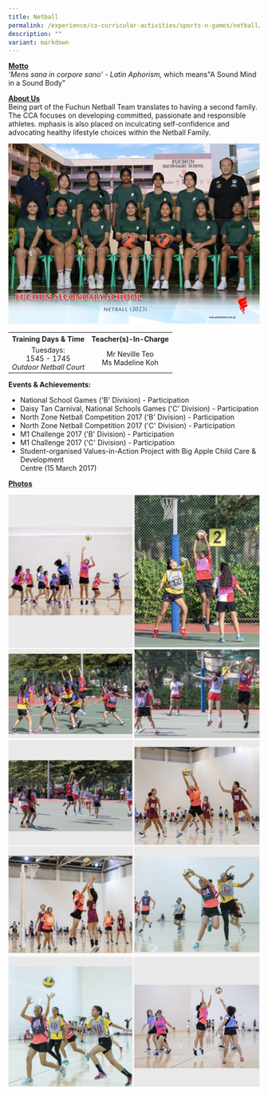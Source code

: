 ```yaml
---
title: Netball
permalink: /experience/co-curricular-activities/sports-n-games/netball/
description: ""
variant: markdown
---
```

<p><strong><u>Motto<br></u></strong><em>'Mens sana in corpore sano' - Latin Aphorism,&nbsp;</em>which means"A Sound Mind in a Sound Body"</p>
<p><strong><u>About Us<br></u></strong>Being part of the Fuchun Netball Team translates to having a second family. The CCA focuses on developing committed, passionate and responsible athletes.&nbsp;mphasis is also placed on inculcating&nbsp;self-confidence and advocating healthy lifestyle choices within the Netball Family.</p>
<img src="/images/CCA%202023/netball%201.jpg">
<table>
<tbody>
<tr>
<th style="text-align: center;">Training Days &amp; Time</th>
<th style="text-align: center;">Teacher(s)-In-Charge</th>
</tr>
<tr>
<td style="text-align: center;">
<div>Tuesdays:</div>
<div>1545 - 1745</div>
<div><em>Outdoor Netball Court</em></div>
</td>
<td style="text-align: center;">
<div>Mr Neville Teo</div>
<div>Ms Madeline Koh</div>
</td>
</tr>
</tbody>
</table>
<p><strong>Events &amp; Achievements:</strong></p>
<ul>
<li>National School Games ('B' Division) - Participation</li>
<li>Daisy Tan Carnival, National Schools Games ('C' Division) - Participation</li>
<li>North Zone Netball Competition 2017 ('B' Division) - Participation</li>
<li>North Zone Netball Competition 2017 ('C' Division) - Participation</li>
<li>M1 Challenge 2017 ('B' Division) - Participation</li>
<li>M1 Challenge 2017 ('C' Division) - Participation</li>
<li>Student-organised Values-in-Action Project with Big Apple Child Care &amp; Development<br>Centre (15 March 2017)</li>
</ul>
<p><strong><u>Photos</u></strong></p>
<img src="/images/nb2.png">
<img src="/images/nb3.png">
<img src="/images/nb4.png">